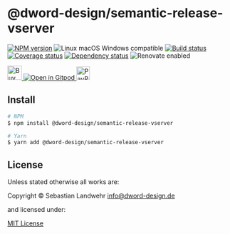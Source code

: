<!-- TITLE/ -->
# @dword-design/semantic-release-vserver
<!-- /TITLE -->

<!-- BADGES/ -->
[![NPM version](https://img.shields.io/npm/v/@dword-design/semantic-release-vserver.svg)](https://npmjs.org/package/@dword-design/semantic-release-vserver)
![Linux macOS Windows compatible](https://img.shields.io/badge/os-linux%20%7C%C2%A0macos%20%7C%C2%A0windows-blue)
[![Build status](https://img.shields.io/github/workflow/status/dword-design/semantic-release-vserver/build)](https://github.com/dword-design/semantic-release-vserver/actions)
[![Coverage status](https://img.shields.io/coveralls/dword-design/semantic-release-vserver)](https://coveralls.io/github/dword-design/semantic-release-vserver)
[![Dependency status](https://img.shields.io/david/dword-design/semantic-release-vserver)](https://david-dm.org/dword-design/semantic-release-vserver)
![Renovate enabled](https://img.shields.io/badge/renovate-enabled-brightgreen)

<a href="https://www.buymeacoffee.com/dword">
  <img
    src="https://www.buymeacoffee.com/assets/img/guidelines/download-assets-sm-2.svg"
    alt="Buy Me a Coffee"
    height="32"
  >
</a><a href="https://gitpod.io/#https://github.com/dword-design/semantic-release-vserver">
  <img src="https://gitpod.io/button/open-in-gitpod.svg" alt="Open in Gitpod">
</a>
<a href="https://paypal.me/SebastianLandwehr">
  <img
    src="https://upload.wikimedia.org/wikipedia/commons/b/b5/PayPal.svg"
    alt="PayPal"
    height="30"
  >
</a>
<!-- /BADGES -->

<!-- DESCRIPTION/ -->

<!-- /DESCRIPTION -->

<!-- INSTALL/ -->
## Install

```bash
# NPM
$ npm install @dword-design/semantic-release-vserver

# Yarn
$ yarn add @dword-design/semantic-release-vserver
```
<!-- /INSTALL -->

<!-- LICENSE/ -->
## License

Unless stated otherwise all works are:

Copyright &copy; Sebastian Landwehr <info@dword-design.de>

and licensed under:

[MIT License](https://opensource.org/licenses/MIT)
<!-- /LICENSE -->
